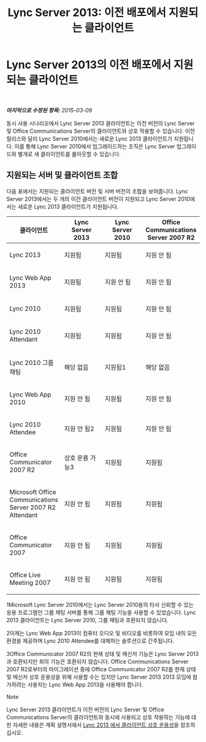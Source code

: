﻿---
title: 'Lync Server 2013: 이전 배포에서 지원되는 클라이언트'
TOCTitle: 이전 배포에서 지원되는 클라이언트
ms:assetid: 69d427f8-57a5-4244-b2ed-f2eb7600285e
ms:mtpsurl: https://technet.microsoft.com/ko-kr/library/Gg398499(v=OCS.15)
ms:contentKeyID: 49303916
ms.date: 08/24/2015
mtps_version: v=OCS.15
ms.translationtype: HT
---

# Lync Server 2013의 이전 배포에서 지원되는 클라이언트

 

_**마지막으로 수정된 항목:** 2015-03-09_

동시 사용 시나리오에서 Lync Server 2013 클라이언트는 이전 버전의 Lync Server 및 Office Communications Server의 클라이언트와 상호 작용할 수 있습니다. 이전 릴리스와 달리 Lync Server 2010에서는 새로운 Lync 2013 클라이언트가 지원됩니다. 이를 통해 Lync Server 2010에서 업그레이드하는 조직은 Lync Server 업그레이드와 별개로 새 클라이언트를 롤아웃할 수 있습니다.

## 지원되는 서버 및 클라이언트 조합

다음 표에서는 지원되는 클라이언트 버전 및 서버 버전의 조합을 보여줍니다. Lync Server 2013에서는 두 개의 이전 클라이언트 버전이 지원되고 Lync Server 2010에서는 새로운 Lync 2013 클라이언트가 지원됩니다.


<table>
<colgroup>
<col style="width: 25%" />
<col style="width: 25%" />
<col style="width: 25%" />
<col style="width: 25%" />
</colgroup>
<thead>
<tr class="header">
<th>클라이언트</th>
<th>Lync Server 2013</th>
<th>Lync Server 2010</th>
<th>Office Communications Server 2007 R2</th>
</tr>
</thead>
<tbody>
<tr class="odd">
<td><p>Lync 2013</p></td>
<td><p>지원됨</p></td>
<td><p>지원됨</p></td>
<td><p>지원 안 됨</p></td>
</tr>
<tr class="even">
<td><p>Lync Web App 2013</p></td>
<td><p>지원됨</p></td>
<td><p>지원 안 됨</p></td>
<td><p>지원 안 됨</p></td>
</tr>
<tr class="odd">
<td><p>Lync 2010</p></td>
<td><p>지원됨</p></td>
<td><p>지원됨</p></td>
<td><p>지원 안 됨</p></td>
</tr>
<tr class="even">
<td><p>Lync 2010 Attendant</p></td>
<td><p>지원됨</p></td>
<td><p>지원됨</p></td>
<td><p>지원 안 됨</p></td>
</tr>
<tr class="odd">
<td><p>Lync 2010 그룹 채팅</p></td>
<td><p>해당 없음</p></td>
<td><p>지원됨1</p></td>
<td><p>해당 없음</p></td>
</tr>
<tr class="even">
<td><p>Lync Web App 2010</p></td>
<td><p>지원 안 됨</p></td>
<td><p>지원됨</p></td>
<td><p>지원 안 됨</p></td>
</tr>
<tr class="odd">
<td><p>Lync 2010 Attendee</p></td>
<td><p>지원 안 됨2</p></td>
<td><p>지원됨</p></td>
<td><p>지원 안 됨</p></td>
</tr>
<tr class="even">
<td><p>Office Communicator 2007 R2</p></td>
<td><p>상호 운용 가능3</p></td>
<td><p>지원됨</p></td>
<td><p>지원됨</p></td>
</tr>
<tr class="odd">
<td><p>Microsoft Office Communications Server 2007 R2 Attendant</p></td>
<td><p>지원 안 됨</p></td>
<td><p>지원됨</p></td>
<td><p>지원됨</p></td>
</tr>
<tr class="even">
<td><p>Office Communicator 2007</p></td>
<td><p>지원 안 됨</p></td>
<td><p>지원됨</p></td>
<td><p>지원됨</p></td>
</tr>
<tr class="odd">
<td><p>Office Live Meeting 2007</p></td>
<td><p>지원 안 됨</p></td>
<td><p>지원됨</p></td>
<td><p>지원됨</p></td>
</tr>
</tbody>
</table>


1Microsoft Lync Server 2010에서는 Lync Server 2010용의 타사 신뢰할 수 있는 응용 프로그램인 그룹 채팅 서버를 통해 그룹 채팅 기능을 사용할 수 있었습니다. Lync 2013 클라이언트는 Lync Server 2010, 그룹 채팅과 호환되지 않습니다.

2이제는 Lync Web App 2013이 컴퓨터 오디오 및 비디오를 비롯하여 모임 내의 모든 환경을 제공하며 Lync 2010 Attendee를 대체하는 솔루션으로 간주됩니다.

3Office Communicator 2007 R2의 현재 상태 및 메신저 기능은 Lync Server 2013과 호환되지만 회의 기능은 호환되지 않습니다. Office Communications Server 2007 R2로부터의 마이그레이션 중에 Office Communicator 2007 R2를 현재 상태 및 메신저 상호 운용성을 위해 사용할 수는 있지만 Lync Server 2013 2013 모임에 참가하려는 사용자는 Lync Web App 2013을 사용해야 합니다.


> [!NOTE]
> Lync Server 2013 클라이언트가 이전 버전의 Lync Server 및 Office Communications Server의 클라이언트와 동시에 사용되고 상호 작용하는 기능에 대한 자세한 내용은 계획 설명서에서 <A href="lync-server-2013-client-interoperability-in-lync-2013.md">Lync 2013 에서 클라이언트 상호 운용성</A>을 참조하십시오.


